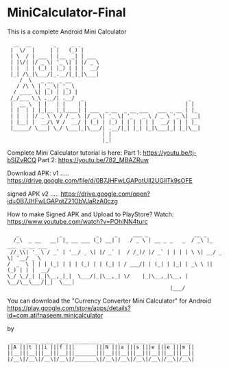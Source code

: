# MiniCalculator-Final
This is a complete Android Mini Calculator


```
  __  __       _     _ _                                       
 |  \/  |     | |   (_) |                                      
 | \  / | ___ | |__  _| | ___                                  
 | |\/| |/ _ \| '_ \| | |/ _ \                                 
 | |  | | (_) | |_) | | |  __/                                 
 |_| /\_|\___/|_.__/|_|_|\___|                                 
    /  \   _ __  _ __                                          
   / /\ \ | '_ \| '_ \                                         
  / ____ \| |_) | |_) |                                        
 /_/___ \_\ .__/| .__/  _                                  _   
 |  __ \  | |   | |    | |                                | |  
 | |  | | |_|__ |_|____| | ___  _ __  _ __ ___   ___ _ __ | |_ 
 | |  | |/ _ \ \ / / _ \ |/ _ \| '_ \| '_ ` _ \ / _ \ '_ \| __|
 | |__| |  __/\ V /  __/ | (_) | |_) | | | | | |  __/ | | | |_ 
 |_____/ \___| \_/ \___|_|\___/| .__/|_| |_| |_|\___|_| |_|\__|
                               | |                             
                               |_|       
```




Complete Mini Calculator tutorial is here:
Part 1: https://youtu.be/tj-bSlZvRCQ 
Part 2: https://youtu.be/782_MBAZRuw

Download APK:
v1 .....    https://drive.google.com/file/d/0B7JHFwLGAPotUlI2UGllTk9sOFE


signed APK
v2 .....    https://drive.google.com/open?id=0B7JHFwLGAPotZ21ObVJaRzA0czg


How to make Signed APK and Upload to PlayStore?
	Watch:	https://www.youtube.com/watch?v=POhINN4turc
  

```
   _             _           _     _     ___ _               __ _                 
  /_\  _ __   __| |_ __ ___ (_) __| |   / _ \ | __ _ _   _  / _\ |_ ___  _ __ ___ 
 //_\\| '_ \ / _` | '__/ _ \| |/ _` |  / /_)/ |/ _` | | | | \ \| __/ _ \| '__/ _ \
/  _  \ | | | (_| | | | (_) | | (_| | / ___/| | (_| | |_| | _\ \ || (_) | | |  __/
\_/ \_/_| |_|\__,_|_|  \___/|_|\__,_| \/    |_|\__,_|\__, | \__/\__\___/|_|  \___|
                                                     |___/                        
```
You can download the "Currency Converter Mini Calculator" for Android
	https://play.google.com/store/apps/details?id=com.atifnaseem.minicalculator




by
```
 ____ ____ ____ ____ _________ ____ ____ ____ ____ ____ ____ 
||A |||t |||i |||f |||       |||N |||a |||s |||e |||e |||m ||
||__|||__|||__|||__|||_______|||__|||__|||__|||__|||__|||__||
|/__\|/__\|/__\|/__\|/_______\|/__\|/__\|/__\|/__\|/__\|/__\|
```

